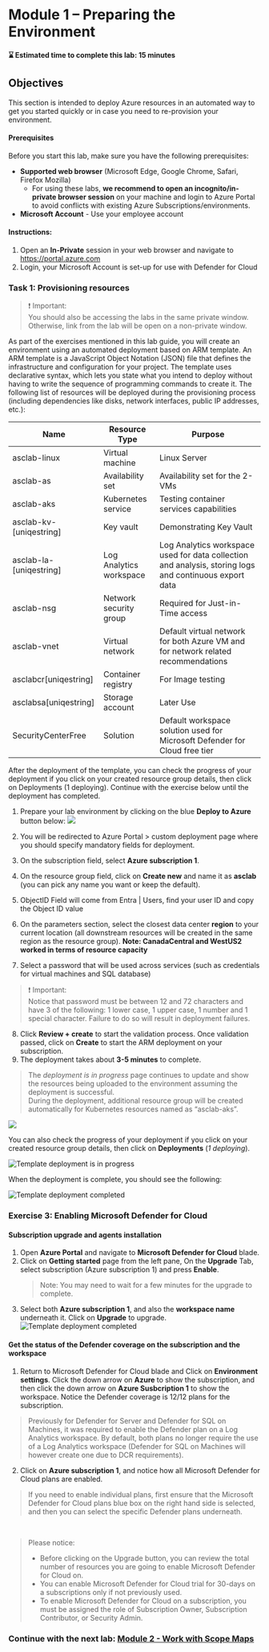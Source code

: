 # Module 1 – Preparing the Environment

#### ⌛ Estimated time to complete this lab: 15 minutes

## Objectives
This section is intended to deploy Azure resources in an automated way to get you started quickly or in case you need to re-provision your environment.

#### Prerequisites
Before you start this lab, make sure you have the following prerequisites:
- **Supported web browser** (Microsoft Edge, Google Chrome, Safari, Firefox Mozilla)
    - For using these labs, **we recommend to open an incognito/in-private browser session** on your machine and login to Azure Portal to avoid conflicts with existing Azure Subscriptions/environments.
 - **Microsoft Account** - Use your employee account
  

#### Instructions:
1. Open an **In-Private** session in your web browser and navigate to https://portal.azure.com
2. Login, your Microsoft Account is set-up for use with Defender for Cloud

### Task 1: Provisioning resources

> ❗ Important: <br>
> You should also be accessing the labs in the same private window. Otherwise, link from the lab will be open on a non-private window. 

As part of the exercises mentioned in this lab guide, you will create an environment using an automated deployment based on ARM template.
An ARM template is a JavaScript Object Notation (JSON) file that defines the infrastructure and configuration for your project. The template uses declarative syntax, which lets you state what you intend to deploy without having to write the sequence of programming commands to create it.
The following list of resources will be deployed during the provisioning process (including dependencies like disks, network interfaces, public IP addresses, etc.):

Name | Resource Type | Purpose
-----| ------------- | -------
asclab-linux | Virtual machine | Linux Server
asclab-as | Availability set | Availability set for the 2-VMs
asclab-aks | Kubernetes service | Testing container services capabilities
asclab-kv-[uniqestring] | Key vault | Demonstrating Key Vault 
asclab-la-[uniqestring]	| Log Analytics workspace | Log Analytics workspace used for data collection and analysis, storing logs and continuous export data
asclab-nsg | Network security group | Required for Just-in-Time access 
asclab-vnet | Virtual network | Default virtual network for both Azure VM and for network related recommendations
asclabcr[uniqestring] | Container registry | For Image testing
asclabsa[uniqestring] | Storage account | Later Use
SecurityCenterFree | Solution | Default workspace solution used for Microsoft Defender for Cloud free tier

After the deployment of the template, you can check the progress of your deployment if you click on your created resource group details, then click on Deployments (1 deploying).
Continue with the exercise below until the deployment has completed.

1. Prepare your lab environment by clicking on the blue **Deploy to Azure** button below:
<a href="https://portal.azure.com/#create/Microsoft.Template/uri/https%3A%2F%2Fraw.githubusercontent.com%2Fjohndohoneyjr%2FLevel-Up-Container-Security-and-ACR-Scaling%2Frefs%2Fheads%2Fmain%2FLevelUp-Labs%2FFiles%2Ftestdeploy.json" target="_blank"><img src="https://aka.ms/deploytoazurebutton"/></a>

2.	You will be redirected to Azure Portal > custom deployment page where you should specify mandatory fields for deployment.
3.	On the subscription field, select **Azure subscription 1**.
4.	On the resource group field, click on **Create new** and name it as **asclab** (you can pick any name you want or keep the default).
5. ObjectID Field will come from Entra | Users, find your user ID and copy the Object ID value
6.	On the parameters section, select the closest data center **region** to your current location (all downstream resources will be created in the same region as the resource group). **Note: CanadaCentral and WestUS2 worked in terms of resource capacity**
7. Select a password that will be used across services (such as credentials for virtual machines and SQL database)
> ❗ Important: <br>
> Notice that password must be between 12 and 72 characters and have 3 of the following: 1 lower case, 1 upper case, 1 number and 1 special character. Failure to do so will result in deployment failures.  
8.	Click **Review + create** to start the validation process. Once validation passed, click on **Create** to start the ARM deployment on your subscription.
9.	The deployment takes about **3-5 minutes** to complete.<br>

> The *deployment is in progress* page continues to update and show the resources being uploaded to the environment assuming the deployment is successful.  
> During the deployment, additional resource group will be created automatically for Kubernetes resources named as “asclab-aks”.<br>

<p align="left"><img src="../Images/deploy-to-azure.gif?raw=true"></p>

You can also check the progress of your deployment if you click on your created resource group details, then click on **Deployments** (*1 deploying*). <br>

![Template deployment is in progress](../Images/asc-deployment-in-progress.gif?raw=true)

When the deployment is complete, you should see the following:

![Template deployment completed](../Images/asc-deployment-completed.gif?raw=true)

### Exercise 3: Enabling Microsoft Defender for Cloud

#### Subscription upgrade and agents installation
1. Open **Azure Portal** and navigate to **Microsoft Defender for Cloud** blade.
2. Click on **Getting started** page from the left pane, On the **Upgrade** Tab, select subscription (Azure subscription 1) and press **Enable**.
   >Note: You may need to wait for a few minutes for the upgrade to complete.
3. Select both **Azure subscription 1**, and also the **workspace name** underneath it. Click on **Upgrade** to upgrade.
   ![Template deployment completed](../Images/mdfc-gettingstarted.png?raw=true)

#### Get the status of the Defender coverage on the subscription and the workspace
1. Return to Microsoft Defender for Cloud blade and Click on **Environment settings**. Click the down arrow on **Azure** to show the subscription, and then click the down arrow on **Azure Susbcription 1** to show the workspace. Notice the Defender coverage is 12/12 plans for the subscription.
> Previously for Defender for Server and Defender for SQL on Machines, it was required to enable the Defender plan on a Log Analytics workspace.  By default, both plans no longer require the use of a Log Analytics workspace (Defender for SQL on Machines will however create one due to DCR requirements).    

2. Click on **Azure subscription 1**, and notice how all Microsoft Defender for Cloud plans are enabled. 

> If you need to enable individual plans, first ensure that the Microsoft Defender for Cloud plans blue box on the right hand side is selected, and then you can select the specific Defender plans underneath.

<br>

> Please notice:
> * Before clicking on the Upgrade button, you can review the total number of resources you are going to enable Microsoft Defender for Cloud on.
> * You can enable Microsoft Defender for Cloud trial for 30-days on a subscriptions only if not previously used.
> * To enable Microsoft Defender for Cloud on a subscription, you must be assigned the role of Subscription Owner, Subscription Contributor, or Security Admin.

### Continue with the next lab: [Module 2 - Work with Scope Maps](../Modules/Module-2-Work-with-Scope-Maps.md)
